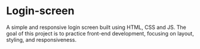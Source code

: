 # Login-screen
 A simple and responsive login screen built using HTML, CSS and JS. The goal of this project is to practice front-end development, focusing on layout, styling, and responsiveness.
